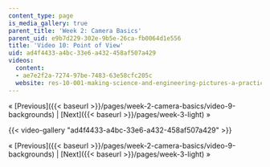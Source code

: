 ```yaml
---
content_type: page
is_media_gallery: true
parent_title: 'Week 2: Camera Basics'
parent_uid: e9b7d229-302e-9b5e-26ca-fb0064d1e556
title: 'Video 10: Point of View'
uid: ad4f4433-a4bc-33e6-a432-458af507a429
videos:
  content:
  - ae7e2f2a-7274-97be-7483-63e58cfc205c
  website: res-10-001-making-science-and-engineering-pictures-a-practical-guide-to-presenting-your-work-spring-2016
---
```


« [Previous]({{< baseurl >}}/pages/week-2-camera-basics/video-9-backgrounds) | [Next]({{< baseurl >}}/pages/week-3-light) »

{{< video-gallery "ad4f4433-a4bc-33e6-a432-458af507a429" >}}


« [Previous]({{< baseurl >}}/pages/week-2-camera-basics/video-9-backgrounds) | [Next]({{< baseurl >}}/pages/week-3-light) »
